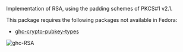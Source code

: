 Implementation of RSA, using the padding schemes of PKCS#1 v2.1.

This package requires the following packages not available in Fedora:

* [ghc-crypto-pubkey-types](../ghc-crypto-pubkey-types)

![ghc-RSA](https://copr.fedorainfracloud.org/coprs/g/weldr/bdcs-haskell-deps/package/ghc-RSA/status_image/last_build.png)
